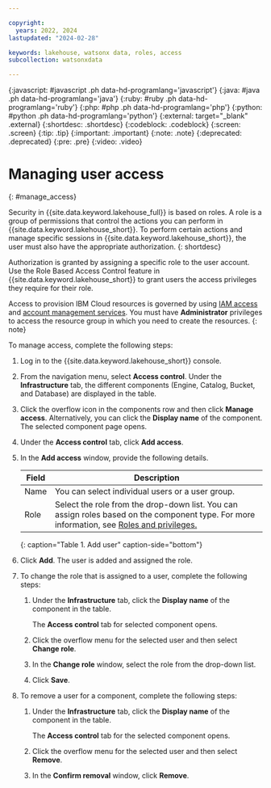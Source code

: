 ```yaml
---

copyright:
  years: 2022, 2024
lastupdated: "2024-02-28"

keywords: lakehouse, watsonx data, roles, access
subcollection: watsonxdata

---
```


{:javascript: #javascript .ph data-hd-programlang='javascript'}
{:java: #java .ph data-hd-programlang='java'}
{:ruby: #ruby .ph data-hd-programlang='ruby'}
{:php: #php .ph data-hd-programlang='php'}
{:python: #python .ph data-hd-programlang='python'}
{:external: target="_blank" .external}
{:shortdesc: .shortdesc}
{:codeblock: .codeblock}
{:screen: .screen}
{:tip: .tip}
{:important: .important}
{:note: .note}
{:deprecated: .deprecated}
{:pre: .pre}
{:video: .video}

# Managing user access
{: #manage_access}

Security in {{site.data.keyword.lakehouse_full}} is based on roles. A role is a group of permissions that control the actions you can perform in {{site.data.keyword.lakehouse_short}}. To perform certain actions and manage specific sessions in {{site.data.keyword.lakehouse_short}}, the user must also have the appropriate authorization.
{: shortdesc}

Authorization is granted by assigning a specific role to the user account. Use the Role Based Access Control feature in {{site.data.keyword.lakehouse_short}} to grant users the access privileges they require for their role.

Access to provision IBM Cloud resources is governed by using [IAM access](https://cloud.ibm.com/docs/account?topic=account-userroles&interface=ui) and [account management services](https://cloud.ibm.com/docs/account?topic=account-account-services&interface=ui). You must have **Administrator** privileges to access the resource group in which you need to create the resources.
{: note}

To manage access, complete the following steps:

1. Log in to the {{site.data.keyword.lakehouse_short}} console.

1. From the navigation menu, select **Access control**.
   Under the **Infrastructure** tab, the different components (Engine, Catalog, Bucket, and Database) are displayed in the table.

1. Click the overflow icon in the components row and then click **Manage access**. Alternatively, you can click the **Display name** of the component.
   The selected component page opens.

1. Under the **Access control** tab, click **Add access**.

1. In the **Add access** window, provide the following details.

   | Field | Description |
   |--------------------------|----------------|
   | Name | You can select individual users or a user group.|
   | Role | Select the role from the drop-down list. You can assign roles based on the component type. For more information, see [Roles and privileges.](watsonxdata?topic=watsonxdata-role_priv) |
   {: caption="Table 1. Add user" caption-side="bottom"}

1. Click **Add**. The user is added and assigned the role.

1. To change the role that is assigned to a user, complete the following steps:

   1. Under the **Infrastructure** tab, click the **Display name** of the component in the table.

      The **Access control** tab for selected component opens.

   1. Click the overflow menu for the selected user and then select **Change role**.

   1. In the **Change role** window, select the role from the drop-down list.

   1. Click **Save**.

1. To remove a user for a component, complete the following steps:

   1. Under the **Infrastructure** tab, click the **Display name** of the component in the table.

      The **Access control** tab for the selected component opens.

   1. Click the overflow menu for the selected user and then select **Remove**.

   1. In the **Confirm removal** window, click **Remove**.

